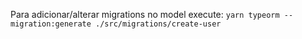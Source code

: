 Para adicionar/alterar migrations no model execute: 
`yarn typeorm -- migration:generate ./src/migrations/create-user`

